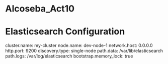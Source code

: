 # Alcoseba_Act10

# Elasticsearch Configuration

cluster.name: my-cluster
node.name: dev-node-1
network.host: 0.0.0.0
http.port: 9200
discovery.type: single-node
path.data: /var/lib/elasticsearch
path.logs: /var/log/elasticsearch
bootstrap.memory_lock: true
